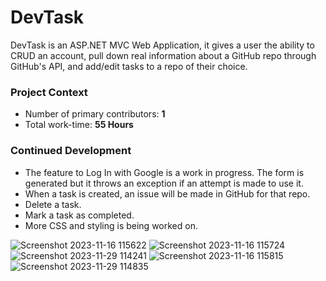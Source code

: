 # DevTask

DevTask is an ASP.NET MVC Web Application, it gives a user the ability to CRUD an account, pull down real information about a GitHub repo through GitHub's API, and add/edit tasks to a repo of their choice. 

### Project Context
* Number of primary contributors: **1**
* Total work-time: **55 Hours**

### Continued Development
* The feature to Log In with Google is a work in progress. The form is generated but it throws an exception if an attempt is made to use it.
* When a task is created, an issue will be made in GitHub for that repo.
* Delete a task.
* Mark a task as completed.
* More CSS and styling is being worked on.


![Screenshot 2023-11-16 115622](https://github.com/jcepriano/DevTask/assets/130601095/b40cef58-5fcd-4c4e-b480-2b2b25c7aa5f)
![Screenshot 2023-11-16 115724](https://github.com/jcepriano/DevTask/assets/130601095/e82c45fa-f642-4f95-9ba0-98c12d5f57b6)
![Screenshot 2023-11-29 114241](https://github.com/jcepriano/DevTask/assets/130601095/23404f2a-b5e7-40f3-a843-611b4bad72bf)
![Screenshot 2023-11-16 115815](https://github.com/jcepriano/DevTask/assets/130601095/b03cf5c3-a1e5-44a5-b011-b058595f1c05)
![Screenshot 2023-11-29 114835](https://github.com/jcepriano/DevTask/assets/130601095/b42647e5-643f-47f5-8380-1d19e2301510)
